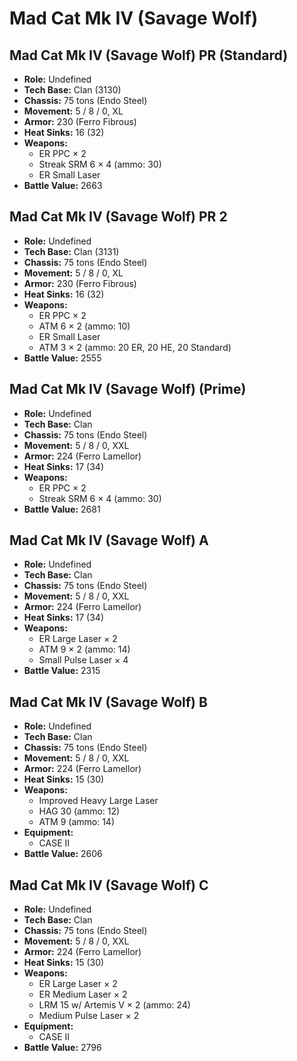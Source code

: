 # Mad Cat Mk IV (Savage Wolf)
## Mad Cat Mk IV (Savage Wolf) PR (Standard)
- **Role:** Undefined
- **Tech Base:** Clan (3130)
- **Chassis:** 75 tons (Endo Steel)
- **Movement:** 5 / 8 / 0, XL
- **Armor:** 230 (Ferro Fibrous)
- **Heat Sinks:** 16 (32)
- **Weapons:**
  - ER PPC × 2
  - Streak SRM 6 × 4 (ammo: 30)
  - ER Small Laser
- **Battle Value:** 2663

## Mad Cat Mk IV (Savage Wolf) PR 2
- **Role:** Undefined
- **Tech Base:** Clan (3131)
- **Chassis:** 75 tons (Endo Steel)
- **Movement:** 5 / 8 / 0, XL
- **Armor:** 230 (Ferro Fibrous)
- **Heat Sinks:** 16 (32)
- **Weapons:**
  - ER PPC × 2
  - ATM 6 × 2 (ammo: 10)
  - ER Small Laser
  - ATM 3 × 2 (ammo: 20 ER, 20 HE, 20 Standard)
- **Battle Value:** 2555

## Mad Cat Mk IV (Savage Wolf) (Prime)
- **Role:** Undefined
- **Tech Base:** Clan
- **Chassis:** 75 tons (Endo Steel)
- **Movement:** 5 / 8 / 0, XXL
- **Armor:** 224 (Ferro Lamellor)
- **Heat Sinks:** 17 (34)
- **Weapons:**
  - ER PPC × 2
  - Streak SRM 6 × 4 (ammo: 30)
- **Battle Value:** 2681

## Mad Cat Mk IV (Savage Wolf) A
- **Role:** Undefined
- **Tech Base:** Clan
- **Chassis:** 75 tons (Endo Steel)
- **Movement:** 5 / 8 / 0, XXL
- **Armor:** 224 (Ferro Lamellor)
- **Heat Sinks:** 17 (34)
- **Weapons:**
  - ER Large Laser × 2
  - ATM 9 × 2 (ammo: 14)
  - Small Pulse Laser × 4
- **Battle Value:** 2315

## Mad Cat Mk IV (Savage Wolf) B
- **Role:** Undefined
- **Tech Base:** Clan
- **Chassis:** 75 tons (Endo Steel)
- **Movement:** 5 / 8 / 0, XXL
- **Armor:** 224 (Ferro Lamellor)
- **Heat Sinks:** 15 (30)
- **Weapons:**
  - Improved Heavy Large Laser
  - HAG 30 (ammo: 12)
  - ATM 9 (ammo: 14)
- **Equipment:**
  - CASE II
- **Battle Value:** 2606

## Mad Cat Mk IV (Savage Wolf) C
- **Role:** Undefined
- **Tech Base:** Clan
- **Chassis:** 75 tons (Endo Steel)
- **Movement:** 5 / 8 / 0, XXL
- **Armor:** 224 (Ferro Lamellor)
- **Heat Sinks:** 15 (30)
- **Weapons:**
  - ER Large Laser × 2
  - ER Medium Laser × 2
  - LRM 15 w/ Artemis V × 2 (ammo: 24)
  - Medium Pulse Laser × 2
- **Equipment:**
  - CASE II
- **Battle Value:** 2796

